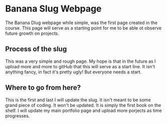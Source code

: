 
# Banana Slug Webpage

The Banana Dlug webpage while simple, was the first page created in the course. This page will serve as a starting point for me to be able ot observe future growth on projects.

## Process of the slug

This was a very simple and rough page. My hope is that in the future as I upload more and more to gitHub that this will serve as a start line. It isn't anything fancy, in fact it's pretty ugly! But everyone needs a start.

## Where to go from here?

This is the first and last I will update the slug. It isn't meant to be some grand piece of coding. It won't be updated. It is simply the first book on the shelf.
I will update my main portfolio page and upload more porjects as time progresses. 



